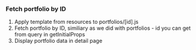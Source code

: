 ### Fetch portfolio by ID
1. Apply template from resources to portfolios/[id].js
2. Fetch portfolio by ID, similiary as we did with portfolios - id you can get from query in getInitialProps
3. Display portfolio data in detail page